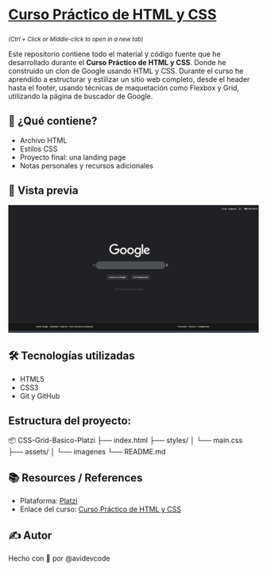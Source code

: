 # [Curso Práctico de HTML y CSS](https://platzi.com/cursos/html-practico/) 

<sub>_(Ctrl + Click or Middle-click to open in a new tab)_</sub>

Este repositorio contiene todo el material y código fuente que he desarrollado durante el **Curso Práctico de HTML y CSS**. 
Donde he construido un clon de Google usando HTML y CSS. Durante el curso he aprendido a estructurar y estilizar un sitio web completo, desde el header hasta el footer, usando técnicas de maquetación como Flexbox y Grid, utilizando la página de buscador de Google.

## 🚀 ¿Qué contiene?
- Archivo HTML
- Estilos CSS
- Proyecto final: una landing page
- Notas personales y recursos adicionales

## 📸 Vista previa
![Captura del proyecto](./assets/img/screenshot-curso-html-css-practico.jpg)

## 🛠️ Tecnologías utilizadas
- HTML5
- CSS3
- Git y GitHub

## Estructura del proyecto:
📦 CSS-Grid-Basico-Platzi
├── index.html
├── styles/
│   └── main.css
├── assets/
│   └── imagenes
└── README.md

## 📚 Resources / References
- Plataforma: [Platzi](https://platzi.com)
- Enlace del curso: [Curso Práctico de HTML y CSS](https://platzi.com/cursos/html-practico/)

## ✍️ Autor
Hecho con 💚 por @avidevcode
